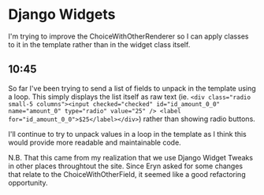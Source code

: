 # Django Widgets
I'm trying to improve the ChoiceWithOtherRenderer so I can apply classes to it in the template rather than in the widget class itself.

## 10:45
So far I've been trying to send a list of fields to unpack in the template using a loop. This simply displays the list itself as raw text (ie. `<div class="radio small-5 columns"><input checked="checked" id="id_amount_0_0" name="amount_0" type="radio" value="25" /> <label for="id_amount_0_0">$25</label></div>`) rather than showing radio buttons.

I'll continue to try to unpack values in a loop in the template as I think this would provide more readable and maintainable code.

N.B. That this came from my realization that we use Django Widget Tweaks in other places throughtout the site. Since Eryn asked for some changes that relate to the ChoiceWithOtherField, it seemed like a good refactoring opportunity.

